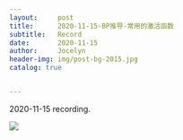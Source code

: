 ```yaml
---
layout:     post
title:      2020-11-15-BP推导-常用的激活函数
subtitle:   Record
date:       2020-11-15
author:     Jocelyn
header-img: img/post-bg-2015.jpg
catalog: true


---
```


2020-11-15 recording.

![](https://tva1.sinaimg.cn/large/008eGmZEly1goacud4eyfj30u012t4b5.jpg)

